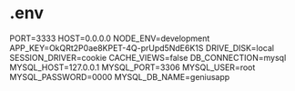 <h1>.env</h1>
PORT=3333
HOST=0.0.0.0
NODE_ENV=development
APP_KEY=OkQRt2P0ae8KPET-4Q-prUpd5NdE6K1S
DRIVE_DISK=local
SESSION_DRIVER=cookie
CACHE_VIEWS=false
DB_CONNECTION=mysql
MYSQL_HOST=127.0.0.1
MYSQL_PORT=3306
MYSQL_USER=root
MYSQL_PASSWORD=0000
MYSQL_DB_NAME=geniusapp

